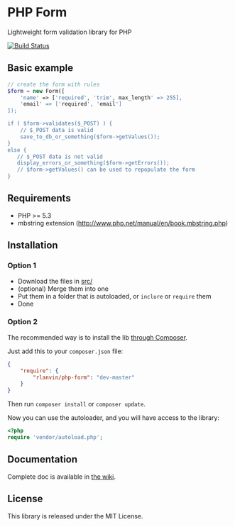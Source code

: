 # PHP Form

Lightweight form validation library for PHP

[![Build Status](https://travis-ci.org/rlanvin/php-form.svg?branch=master)](https://travis-ci.org/rlanvin/php-form)

## Basic example

```php
// create the form with rules
$form = new Form([
    'name' => ['required', 'trim', max_length' => 255],
    'email' => ['required', 'email']
]);

if ( $form->validates($_POST) ) {
    // $_POST data is valid
    save_to_db_or_something($form->getValues());
}
else {
   // $_POST data is not valid
   display_errors_or_something($form->getErrors());
   // $form->getValues() can be used to repopulate the form
}
```

## Requirements

- PHP >= 5.3
- mbstring extension (http://www.php.net/manual/en/book.mbstring.php)

## Installation

### Option 1

- Download the files in [src/](https://github.com/rlanvin/php-form/tree/master/src)
- (optional) Merge them into one
- Put them in a folder that is autoloaded, or `inclure` or `require` them
- Done

### Option 2

The recommended way is to install the lib [through Composer](http://getcomposer.org/).

Just add this to your `composer.json` file:

```JSON
{
    "require": {
        "rlanvin/php-form": "dev-master"
    }
}
```

Then run `composer install` or `composer update`.

Now you can use the autoloader, and you will have access to the library:

```php
<?php
require 'vendor/autoload.php';
```

## Documentation

Complete doc is available in [the wiki](https://github.com/rlanvin/php-form/wiki).

## License

This library is released under the MIT License.
